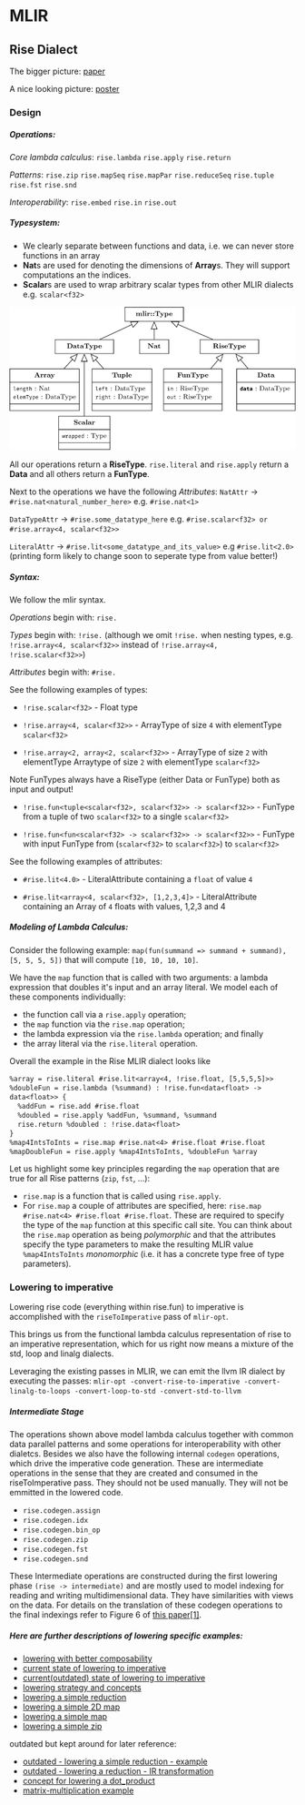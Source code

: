 # MLIR

## Rise Dialect
The bigger picture: [paper](https://michel.steuwer.info/publications/2020/AccML/)

A nice looking picture: [poster](https://drive.google.com/file/d/1mFumDjE5GHcsp9AFEDqF6kx4X9mT0LRT/view)


### Design

##### Operations:

*Core lambda calculus*:
`rise.lambda`
`rise.apply`
`rise.return`

*Patterns*:
`rise.zip`
`rise.mapSeq`
`rise.mapPar`
`rise.reduceSeq`
`rise.tuple`
`rise.fst`
`rise.snd`

*Interoperability*:
`rise.embed`
`rise.in`
`rise.out`

##### Typesystem:

- We clearly separate between functions and data, i.e. we can never store functions
  in an array
- **Nat**s are used for denoting the dimensions of **Array**s. They will support computations an the indices.
- **Scalar**s are used to wrap arbitrary scalar types from other MLIR dialects e.g. `scalar<f32>`


![typesystem](resources/type_system_new.png)

All our operations return a **RiseType**. `rise.literal` and `rise.apply` return a **Data** and all others return a **FunType**. 

Next to the operations we have the following *Attributes*:
`NatAttr`             -> `#rise.nat<natural_number_here>`           e.g. `#rise.nat<1>`

`DataTypeAttr`        -> `#rise.some_datatype_here`                 e.g. `#rise.scalar<f32> or #rise.array<4, scalar<f32>>`

`LiteralAttr`         -> `#rise.lit<some_datatype_and_its_value>`   e.g  `#rise.lit<2.0>` (printing form likely to change soon to seperate type from value better!)


##### Syntax:

We follow the mlir syntax.

*Operations* begin with:      `rise.`

*Types* begin with:           `!rise.`    (although we omit `!rise.` when nesting types, e.g. `!rise.array<4, scalar<f32>>` instead of `!rise.array<4, !rise.scalar<f32>>`)

*Attributes* begin with:      `#rise.`

See the following examples of types:

- `!rise.scalar<f32>` -                           Float type

- `!rise.array<4, scalar<f32>>` -                 ArrayType of size `4` with elementType `scalar<f32>`

- `!rise.array<2, array<2, scalar<f32>>` -         ArrayType of size `2` with elementType Arraytype of size `2` with elementType `scalar<f32>`


Note FunTypes always have a RiseType (either Data or FunType) both as input and output!

- `!rise.fun<tuple<scalar<f32>, scalar<f32>> -> scalar<f32>>` -   FunType from a tuple of two `scalar<f32>` to a single `scalar<f32>`
  
- `!rise.fun<fun<scalar<f32> -> scalar<f32>> -> scalar<f32>>` -   FunType with input FunType from (`scalar<f32>` to `scalar<f32>`) to `scalar<f32>` 

See the following examples of attributes:

- `#rise.lit<4.0>` -                   LiteralAttribute containing a `float` of value `4`

- `#rise.lit<array<4, scalar<f32>, [1,2,3,4]>` - LiteralAttribute containing an Array of `4` floats with values, 1,2,3 and 4 

##### Modeling of Lambda Calculus:

Consider the following example: `map(fun(summand => summand + summand), [5, 5, 5, 5])` that will compute `[10, 10, 10, 10]`.

We have the `map` function that is called with two arguments: a lambda expression that doubles it's input and an array literal.
We model each of these components individually:
 - the function call via a `rise.apply` operation;
 - the `map` function via the `rise.map` operation;
 - the lambda expression via the `rise.lambda` operation; and finally
 - the array literal via the `rise.literal` operation.
 
Overall the example in the Rise MLIR dialect looks like
```
%array = rise.literal #rise.lit<array<4, !rise.float, [5,5,5,5]>>
%doubleFun = rise.lambda (%summand) : !rise.fun<data<float> -> data<float>> {
  %addFun = rise.add #rise.float
  %doubled = rise.apply %addFun, %summand, %summand
  rise.return %doubled : !rise.data<float>
}
%map4IntsToInts = rise.map #rise.nat<4> #rise.float #rise.float
%mapDoubleFun = rise.apply %map4IntsToInts, %doubleFun %array
```

Let us highlight some key principles regarding the `map` operation that are true for all Rise patterns (`zip`, `fst`, ...):
- `rise.map` is a function that is called using `rise.apply`.
- For `rise.map` a couple of attributes are specified, here: `rise.map #rise.nat<4> #rise.float #rise.float`.
  These are required to specify the type of the `map` function at this specific call site.
  You can think about the `rise.map` operation as being *polymorphic* and that the attributes specify the type parameters to make the resulting MLIR value `%map4IntsToInts` *monomorphic* (i.e. it has a concrete type free of type parameters).

### Lowering to imperative

Lowering rise code (everything within rise.fun) to imperative is accomplished
with the `riseToImperative` pass of `mlir-opt`.

This brings us from the functional lambda calculus representation of rise to an imperative
representation, which for us right now means a mixture of the std, loop and
linalg dialects.

Leveraging the existing passes in MLIR, we can emit the llvm IR dialect by
executing the passes: `mlir-opt -convert-rise-to-imperative -convert-linalg-to-loops -convert-loop-to-std -convert-std-to-llvm`


##### Intermediate Stage
The operations shown above model lambda calculus together with common data parallel patterns and some operations for interoperability with other dialetcs.
Besides we also have the following internal `codegen` operations, which drive the imperative code generation. These are intermediate operations in the sense that they are created and consumed in the riseToImperative pass. They should not be used manually. They will not be emmitted in the lowered code.

- `rise.codegen.assign`
- `rise.codegen.idx`
- `rise.codegen.bin_op`
- `rise.codegen.zip`
- `rise.codegen.fst`
- `rise.codegen.snd`

These Intermediate operations are constructed during the first lowering phase
`(rise -> intermediate)` and are mostly used to model indexing for reading and
writing multidimensional data. They have similarities with views on the data. For details on the translation of these codegen
operations to the final indexings refer to Figure 6 of [this paper[1]](https://michel.steuwer.info/files/publications/2017/arXiv-2017.pdf).



##### Here are further descriptions of lowering specific examples:
- [lowering with better composability](lowering/lowering_with_better_composability.md)
- [current state of lowering to imperative](lowering/state_of_lowering_23_03.md)
- [current(outdated) state of lowering to imperative](lowering/state_of_lowering.md)
- [lowering strategy and concepts](lowering/lowering_strategy_and_concepts.md)
- [lowering a simple reduction](lowering/simple_reduction_lowering.md)
- [lowering a simple 2D map](lowering/simple_2D_map_lowering.md)
- [lowering a simple map](lowering/simple_map_lowering.md)
- [lowering a simple zip](lowering/simple_zip_lowering.md)

outdated but kept around for later reference:
- [outdated - lowering a simple reduction - example](lowering/old_reduce_lowering_to_imperative.md)
- [outdated - lowering a reduction - IR transformation](lowering/old_reduction_lowering_IR_transformations.md)
- [concept for lowering a dot_product](lowering/concept_for_lowering_dot_product.md)
- [matrix-multiplication example](lowering/matrix_multiplication_example_uday.md)
